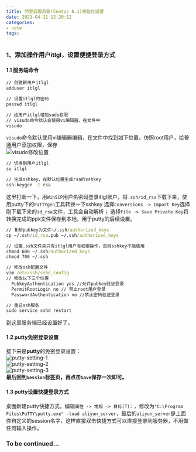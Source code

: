 ```yaml
---
title: 阿里云服务器(Centos 8.1)初始化设置
date: 2021-04-11 12:20:12 
categories: 
- note
tags: 
---
```

### 1、添加操作用户itlgl，设置便捷登录方式

#### 1.1 服务端命令

```cmd
// 创建新用户itlgl
adduser itlgl

// 设置itlgl的密码
passwd itlgl

// 给用户itlgl增加sudo权限
// visudo命令默认会使用vi编辑器，在文件中
visudo
```

`visudo`命令默认使用vi编辑器编辑，在文件中找到如下位置，仿照root用户，给普通用户添加权限，保存
<br/>
![visudo修改位置](https://user-images.githubusercontent.com/7078104/114302676-9e1bf300-9afc-11eb-80df-4f672cc33bba.PNG)
<br/>

```cmd
// 切换到用户itlgl
su itlgl

// 生成sshkey，在默认位置生成rsa的sshkey
ssh-keygen -t rsa
```

这里打断一下，用`WinSCP`用户名密码登录itlgl账户，将`.ssh/id_rsa`下载下来，使用putty下的`PuTTYgen`工具转换一下sshkey
选择`Conversions -> Import Key`选择刚下载下来的`id_rsa`文件，工具会自动解析；
选择`File -> Save Private Key`将转换完成的ppk文件保存到本地，用于putty的后续设置。

```cmd
// 复制pubkey为文件~/.ssh/authorized_keys
cp ~/.ssh/id_rsa.pub ~/.ssh/authorized_keys

// 设置.ssh文件夹只有itlgl用户有权限操作，否则sshkey不能使用
chmod 600 ~/.ssh/authorized_keys
chmod 700 ~/.ssh

// 修改ssh配置文件
vim /etc/ssh/sshd_config
// 修改以下三个位置
  PubkeyAuthentication yes //允许pubkey验证登录
  PermitRootLogin no // 禁止root用户登录
  PasswordAuthentication no //禁止密码验证登录

// 重启ssh服务
sudo service sshd restart
```

到这里服务端已经设置好了。

#### 1.2 putty免密登录设置

接下来是**putty**的免密登录设置：
<br/>
![putty-setting-1](https://user-images.githubusercontent.com/7078104/114303733-323c8900-9b02-11eb-9f4c-ffa487e8884d.PNG)
<br/>
![putty-setting-2](https://user-images.githubusercontent.com/7078104/114303737-35d01000-9b02-11eb-92bb-d4ce6159e952.PNG)
<br/>
![putty-setting-3](https://user-images.githubusercontent.com/7078104/114303742-38cb0080-9b02-11eb-92ae-b01904ed2296.PNG)
<br/>
**最后回到`Session`标签页，再点击`Save`保存一次即可。**

#### 1.3 putty设置快捷登录方式

桌面新建putty快捷方式，编辑`属性 -> 常规 -> 目标(T):` ，修改为`"C:\Program Files\PuTTY\putty.exe" -load aliyun_server`，最后的`aliyun_server`是上面你自定义的session名字，这样直接双击快捷方式可以直接登录到服务器，不用做任何输入操作。

### To be continued...
